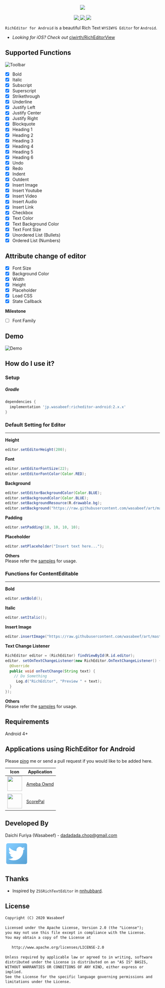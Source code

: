 <p align="center">
  <a href="https://pub.dev/packages/flutter_gen">
    <img src="https://github.com/wasabeef/richeditor-android/raw/master/art/logo.png" width="480px"/>
  </a>
</p>
<p align="center">
  <a href="https://android-arsenal.com/details/1/1696">
    <img src="https://img.shields.io/badge/Android%20Arsenal-richeditor--android-brightgreen.svg?style=flat">
  </a>
  <a href="https://www.apache.org/licenses/LICENSE-2.0">
    <img src="https://img.shields.io/badge/license-Apache%202-blue.svg" />
  </a>
  <a href="https://bintray.com/wasabeef/maven/richeditor-android/_latestVersion">
    <img src="https://api.bintray.com/packages/wasabeef/maven/richeditor-android/images/download.svg" />
  </a>
</p>

`RichEditor for Android` is a beautiful Rich Text `WYSIWYG Editor` for `Android`.

- _Looking for iOS? Check out_ [cjwirth/RichEditorView](https://github.com/cjwirth/RichEditorView)

Supported Functions
---

![Toolbar](./art/demo.gif)

- [x] Bold
- [x] Italic
- [x] Subscript
- [x] Superscript
- [x] Strikethrough
- [x] Underline
- [x] Justify Left
- [x] Justify Center
- [x] Justify Right
- [x] Blockquote
- [x] Heading 1
- [x] Heading 2
- [x] Heading 3
- [x] Heading 4
- [x] Heading 5
- [x] Heading 6
- [x] Undo
- [x] Redo
- [x] Indent
- [x] Outdent
- [x] Insert Image
- [x] Insert Youtube
- [x] Insert Video
- [x] Insert Audio
- [x] Insert Link
- [x] Checkbox
- [x] Text Color
- [x] Text Background Color
- [x] Text Font Size
- [x] Unordered List (Bullets)
- [x] Ordered List (Numbers)

Attribute change of editor
---
- [x] Font Size
- [x] Background Color
- [x] Width
- [x] Height
- [x] Placeholder
- [x] Load CSS
- [x] State Callback

**Milestone**

- [ ] Font Family

Demo
---

![Demo](./art/demo2.gif)

How do I use it?
---

### Setup

##### Gradle
```groovy
dependencies {
  implementation 'jp.wasabeef:richeditor-android:2.x.x'
}
```
### Default Setting for Editor
---

**Height**
```java
editor.setEditorHeight(200);
```

**Font**
```java
editor.setEditorFontSize(22);
editor.setEditorFontColor(Color.RED);
```

**Background**
```java
editor.setEditorBackgroundColor(Color.BLUE);
editor.setBackgroundColor(Color.BLUE);
editor.setBackgroundResource(R.drawable.bg);
editor.setBackground("https://raw.githubusercontent.com/wasabeef/art/master/chip.jpg");
```

**Padding**
```java
editor.setPadding(10, 10, 10, 10);
```

**Placeholder**
```java
editor.setPlaceholder("Insert text here...");
```

**Others**  
Please refer the [samples](https://github.com/wasabeef/richeditor-android/blob/master/sample/src/main/java/jp/wasabeef/sample/MainActivity.java) for usage.

### Functions for ContentEditable
---

**Bold**
```java
editor.setBold();
```

**Italic**
```java
editor.setItalic();
```

**Insert Image**
```java
editor.insertImage("https://raw.githubusercontent.com/wasabeef/art/master/twitter.png","twitter");
```

**Text Change Listener**
```java
RichEditor editor = (RichEditor) findViewById(R.id.editor);
editor. setOnTextChangeListener(new RichEditor.OnTextChangeListener() {
  @Override
  public void onTextChange(String text) {
    // Do Something
     Log.d("RichEditor", "Preview " + text);
  }
});
```

**Others**  
Please refer the [samples](https://github.com/wasabeef/richeditor-android/blob/master/sample/src/main/java/jp/wasabeef/sample/MainActivity.java) for usage.

Requirements
--------------
Android 4+

Applications using RichEditor for Android
---

Please [ping](mailto:dadadada.chop@gmail.com) me or send a pull request if you would like to be added here.

Icon | Application
------------ | -------------
<img src="https://lh6.ggpht.com/6zKH_uQY1bxCwXL4DLo_uoFEOXdShi3BgmN6XRHlaJ-oA1svmq6y1PZkmO50nWQn2Lg=w300-rw" width="48" height="48" /> | [Ameba Ownd](https://play.google.com/store/apps/details?id=jp.co.cyberagent.madrid)
<img src="https://lh3.googleusercontent.com/st_DiIlM148vzG23ccujtBzx0tMeb7cDC5fDmLSERS-Nr8M_F-PTw4W_jWJsH9mO_b4=w300-rw" width="48" height="48" /> | [ScorePal](https://play.google.com/store/apps/details?id=com.hfd.scorepal)

Developed By
-------
Daichi Furiya (Wasabeef) - <dadadada.chop@gmail.com>

<a href="https://twitter.com/wasabeef_jp">
<img alt="Follow me on Twitter"
src="https://raw.githubusercontent.com/wasabeef/art/master/twitter.png" width="75"/>
</a>

Thanks
-------

* Inspired by `ZSSRichTextEditor` in [nnhubbard](https://github.com/nnhubbard/ZSSRichTextEditor).

License
-------

    Copyright (C) 2020 Wasabeef

    Licensed under the Apache License, Version 2.0 (the "License");
    you may not use this file except in compliance with the License.
    You may obtain a copy of the License at

       http://www.apache.org/licenses/LICENSE-2.0

    Unless required by applicable law or agreed to in writing, software
    distributed under the License is distributed on an "AS IS" BASIS,
    WITHOUT WARRANTIES OR CONDITIONS OF ANY KIND, either express or implied.
    See the License for the specific language governing permissions and
    limitations under the License.
